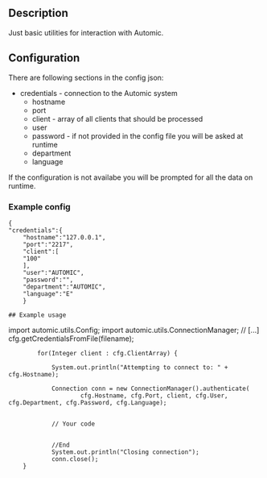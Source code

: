 ## Description
Just basic utilities for interaction with Automic. 

## Configuration

There are following sections in the config json:
- credentials - connection to the Automic system
	- hostname
	- port
	- client - array of all clients that should be processed
	- user
	- password - if not provided in the config file you will be asked at runtime
	- department
	- language

If the configuration is not availabe you will be prompted for all the data on runtime. 

### Example config

```
{
"credentials":{
	"hostname":"127.0.0.1",
	"port":"2217",
	"client":[
	"100"
	],
	"user":"AUTOMIC",
	"password":"",
	"department":"AUTOMIC",
	"language":"E"
	}

## Example usage

```
import automic.utils.Config;
import automic.utils.ConnectionManager;
// [...]
cfg.getCredentialsFromFile(filename);
			
			for(Integer client : cfg.ClientArray) {
			
                System.out.println("Attempting to connect to: " + cfg.Hostname);
                
                Connection conn = new ConnectionManager().authenticate(
                        cfg.Hostname, cfg.Port, client, cfg.User, cfg.Department, cfg.Password, cfg.Language);


                // Your code			


                //End
                System.out.println("Closing connection");
                conn.close();
        }
```
